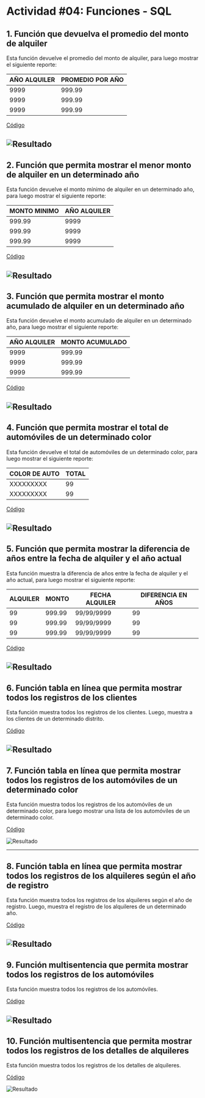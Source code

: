 # Actividad #04: Funciones - SQL

## 1. Función que devuelva el promedio del monto de alquiler

Esta función devuelve el promedio del monto de alquiler, para luego mostrar el siguiente reporte:

| AÑO ALQUILER | PROMEDIO POR AÑO |
|--------------|------------------|
| 9999         | 999.99           |
| 9999         | 999.99           |
| 9999         | 999.99           |

[Código](./scripts/script01.sql)

![Resultado](./recursos/act04-01.png)
---

## 2. Función que permita mostrar el menor monto de alquiler en un determinado año

Esta función devuelve el monto mínimo de alquiler en un determinado año, para luego mostrar el siguiente reporte:

| MONTO MINIMO | AÑO ALQUILER |
|--------------|--------------|
| 999.99       | 9999         |
| 999.99       | 9999         |
| 999.99       | 9999         |

[Código](./scripts/script02.sql)

![Resultado](./recursos/act04-02.png)
---

## 3. Función que permita mostrar el monto acumulado de alquiler en un determinado año

Esta función devuelve el monto acumulado de alquiler en un determinado año, para luego mostrar el siguiente reporte:

| AÑO ALQUILER | MONTO ACUMULADO |
|--------------|-----------------|
| 9999         | 999.99          |
| 9999         | 999.99          |
| 9999         | 999.99          |

[Código](./scripts/script03.sql)

![Resultado](./recursos/act04-03.png)
---

## 4. Función que permita mostrar el total de automóviles de un determinado color

Esta función devuelve el total de automóviles de un determinado color, para luego mostrar el siguiente reporte:

| COLOR DE AUTO | TOTAL |
|---------------|-------|
| XXXXXXXXX     | 99    |
| XXXXXXXXX     | 99    |

[Código](./scripts/script04.sql)

![Resultado](./recursos/act04-04.png)
---

## 5. Función que permita mostrar la diferencia de años entre la fecha de alquiler y el año actual

Esta función muestra la diferencia de años entre la fecha de alquiler y el año actual, para luego mostrar el siguiente reporte:

| ALQUILER | MONTO  | FECHA ALQUILER | DIFERENCIA EN AÑOS |
|----------|--------|-----------------|--------------------|
| 99       | 999.99 | 99/99/9999      | 99                 |
| 99       | 999.99 | 99/99/9999      | 99                 |
| 99       | 999.99 | 99/99/9999      | 99                 |

[Código](./scripts/script05.sql)

![Resultado](./recursos/act04-05.png)
---

## 6. Función tabla en línea que permita mostrar todos los registros de los clientes

Esta función muestra todos los registros de los clientes. Luego, muestra a los clientes de un determinado distrito.

[Código](./scripts/script06.sql)

![Resultado](./recursos/act04-06.png)
---

## 7. Función tabla en línea que permita mostrar todos los registros de los automóviles de un determinado color

Esta función muestra todos los registros de los automóviles de un determinado color, para luego mostrar una lista de los automóviles de un determinado color.

[Código](./scripts/script07.sql)

![Resultado](./recursos/act04-07.png)

---

## 8. Función tabla en línea que permita mostrar todos los registros de los alquileres según el año de registro

Esta función muestra todos los registros de los alquileres según el año de registro. Luego, muestra el registro de los alquileres de un determinado año.

[Código](./scripts/script08.sql)

![Resultado](./recursos/act04-08.png)
---

## 9. Función multisentencia que permita mostrar todos los registros de los automóviles

Esta función muestra todos los registros de los automóviles.

[Código](./scripts/script09.sql)

![Resultado](./recursos/act04-09.png)
---

## 10. Función multisentencia que permita mostrar todos los registros de los detalles de alquileres

Esta función muestra todos los registros de los detalles de alquileres.

[Código](./scripts/script10.sql)

![Resultado](./recursos/act04-10.png)
